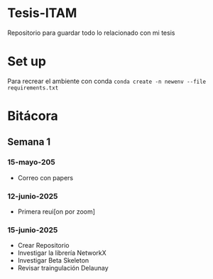 # Tesis-ITAM
Repositorio para guardar todo lo relacionado con mi tesis 

# Set up
Para recrear el ambiente con conda
`conda create -n newenv --file requirements.txt`

# Bitácora


## Semana 1 
### 15-mayo-205
* Correo con papers
### 12-junio-2025
* Primera reui[on por zoom]
### 15-junio-2025
* Crear Repositorio
* Investigar la librería NetworkX
* Investigar Beta Skeleton
* Revisar traingulación Delaunay

